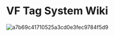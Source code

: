 # VF Tag System Wiki

![a7b69c41710525a3cd0e3fec9784f5d9](https://user-images.githubusercontent.com/66041755/214806929-c93a9c4f-3be4-46ee-890e-5bd6f2188f24.png)
